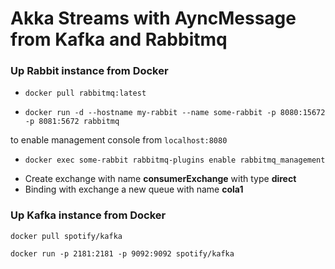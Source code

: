 # Akka Streams with AyncMessage from Kafka and Rabbitmq

### Up Rabbit instance from Docker

* ```docker pull rabbitmq:latest```

* ```docker run -d --hostname my-rabbit --name some-rabbit -p 8080:15672 -p 8081:5672 rabbitmq```

to enable management console from `localhost:8080`

* ```docker exec some-rabbit rabbitmq-plugins enable rabbitmq_management```

- Create exchange with name __consumerExchange__ with type __direct__
- Binding with exchange a new queue with name __cola1__

### Up Kafka instance from Docker

```docker pull spotify/kafka```

```docker run -p 2181:2181 -p 9092:9092 spotify/kafka```

